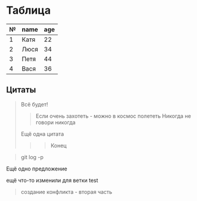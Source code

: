 # Таблица
|№|name|age|
|-|----|---|
|1|Катя|22|
|2|Люся|34|
|3|Петя|44|
|4|Вася|36|

## Цитаты
> Всё будет!
>> Если очень захотеть - можно в космос полететь
> Никогда не говори никогда
>
>Ещё одна цитата
>>> Конец

> git log -p

Ещё одно предложение

ещё что-то изменили для ветки test
>создание конфликта - вторая часть